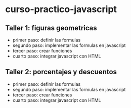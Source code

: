 # curso-practico-javascript

## Taller 1: figuras geometricas

- primer paso: definir las formulas
- segundo paso: implementar las formulas en javascript
- tercer paso: crear funciones
- cuarto paso: integrar javascript con HTML

## Taller 2: porcentajes y descuentos

- primer paso: definir las formulas
- segundo paso: implementar las formulas en javascript
- tercer paso: crear funciones
- cuarto paso: integrar javascript con HTML